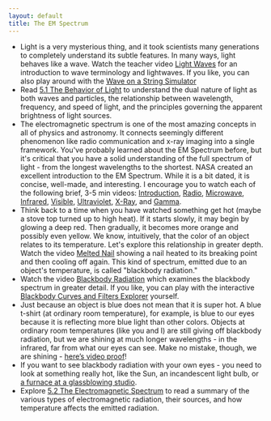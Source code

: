 ```yaml
---
layout: default
title: The EM Spectrum
---
```


- Light is a very mysterious thing, and it took scientists many generations to completely understand its subtle features. In many ways, light behaves like a wave. Watch the teacher video [Light Waves](https://www.youtube.com/watch?v=zprxyxtzu0Y) for an introduction to wave terminology and lightwaves. If you like, you can also play around with the [Wave on a String Simulator](https://phet.colorado.edu/sims/html/wave-on-a-string/latest/wave-on-a-string_all.html) 
- Read [5.1 The Behavior of Light](https://openstax.org/books/astronomy-2e/pages/5-1-the-behavior-of-light) to understand the dual nature of light as both waves and particles, the relationship between wavelength, frequency, and speed of light, and the principles governing the apparent brightness of light sources.
- The electromagnetic spectrum is one of the most amazing concepts in all of physics and astronomy. It connects seemingly different phenomenon like radio communication and x-ray imaging into a single framework. You've probably learned about the EM Spectrum before, but it's critical that you have a solid understanding of the full spectrum of light - from the longest wavelengths to the shortest. NASA created an excellent introduction to the EM Spectrum. While it is a bit dated, it is concise, well-made, and interesting. I encourage you to watch each of the following brief, 3-5 min videos: [Introduction](https://youtu.be/lwfJPc-rSXw?si=Tx8V2f4FFWzecuPk), [Radio](https://www.youtube.com/watch?v=OzDmEA8x0nQ), [Microwave](https://www.youtube.com/watch?v=UZeBzTI5Omk), [Infrared](https://www.youtube.com/watch?v=i8caGm9Fmh0), [Visible](https://www.youtube.com/watch?v=PMtC34pzKGc), [Ultraviolet](https://www.youtube.com/watch?v=QW5zeVy8aE0), [X-Ray](https://www.youtube.com/watch?v=CCAYcuCWOnM), and [Gamma](https://www.youtube.com/watch?v=CCAYcuCWOnM).
- Think back to a time when you have watched something get hot (maybe a stove top turned up to high heat). If it starts slowly, it may begin by glowing a deep red. Then gradually, it becomes more orange and possibly even yellow. We know, intuitively, that the color of an object relates to its temperature. Let's explore this relationship in greater depth. Watch the video [Melted Nail](https://youtu.be/up0JNNoy-EI) showing a nail heated to its breaking point and then cooling off again. This kind of spectrum, emitted due to an object's temperature, is called "blackbody radiation."
- Watch the video [Blackbody Radiation](https://www.youtube.com/watch?v=wZRJbWgLQi8) which examines the blackbody spectrum in greater detail. If you like, you can play with the interactive [Blackbody Curves and Filters Explorer](https://storage.googleapis.com/avh-sims/astroUNL/naap/blackbody/animations/blackbody.html) yourself.
- Just because an object is blue does not mean that it is super hot. A blue t-shirt (at ordinary room temperature), for example, is blue to our eyes because it is reflecting more blue light than other colors. Objects at ordinary room temperatures (like you and I) are still giving off blackbody radiation, but we are shining at much longer wavelengths - in the infrared, far from what our eyes can see. Make no mistake, though, we are shining - [here’s video proof](https://youtu.be/HNppeCIIfsk)!
- If you want to see blackbody radiation with your own eyes - you need to look at something really hot, like the Sun, an incandescent light bulb, or [a furnace at a glassblowing studio](https://youtu.be/RzaHEfPBLOk?si=tWnZ-8s-Op5Bs4Hu&t=22). 
- Explore [5.2 The Electromagnetic Spectrum](https://openstax.org/books/astronomy-2e/pages/5-2-the-electromagnetic-spectrum) to read a summary of the various types of electromagnetic radiation, their sources, and how temperature affects the emitted radiation.
